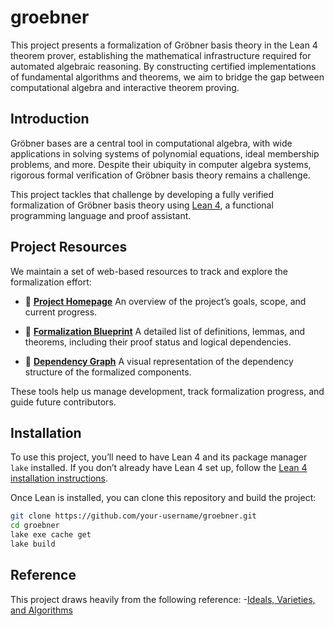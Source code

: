 # groebner

This project presents a formalization of Gröbner basis theory in the Lean 4 theorem prover, establishing the mathematical infrastructure required for automated algebraic reasoning. By constructing certified implementations of fundamental algorithms and theorems, we aim to bridge the gap between computational algebra and interactive theorem proving.

## Introduction

Gröbner bases are a central tool in computational algebra, with wide applications in solving systems of polynomial equations, ideal membership problems, and more. Despite their ubiquity in computer algebra systems, rigorous formal verification of Gröbner basis theory remains a challenge.

This project tackles that challenge by developing a fully verified formalization of Gröbner basis theory using [Lean 4](https://leanprover.github.io/), a functional programming language and proof assistant.

## Project Resources

We maintain a set of web-based resources to track and explore the formalization effort:

- 📘 **[Project Homepage](https://wuprover.github.io/groebner_proj/)**
  An overview of the project’s goals, scope, and current progress.

- 📐 **[Formalization Blueprint](https://wuprover.github.io/groebner_proj/blueprint/)**
  A detailed list of definitions, lemmas, and theorems, including their proof status and logical dependencies.

- 🔗 **[Dependency Graph](https://wuprover.github.io/groebner_proj/blueprint/dep_graph_document.html)**
  A visual representation of the dependency structure of the formalized components.

These tools help us manage development, track formalization progress, and guide future contributors.

## Installation

To use this project, you’ll need to have Lean 4 and its package manager `lake` installed. If you don’t already have Lean 4 set up, follow the [Lean 4 installation instructions](https://leanprover-community.github.io/get_started.html).

Once Lean is installed, you can clone this repository and build the project:

```bash
git clone https://github.com/your-username/groebner.git
cd groebner
lake exe cache get
lake build
```

## Reference
This project draws heavily from the following reference:
-[Ideals, Varieties, and Algorithms](https://link.springer.com/book/10.1007/978-3-319-16721-3)